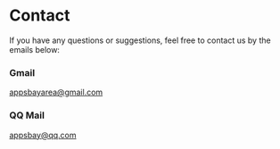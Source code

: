 # Contact

If you have any questions or suggestions, feel free to contact us by the emails below:

### Gmail

appsbayarea@gmail.com

### QQ Mail

appsbay@qq.com
